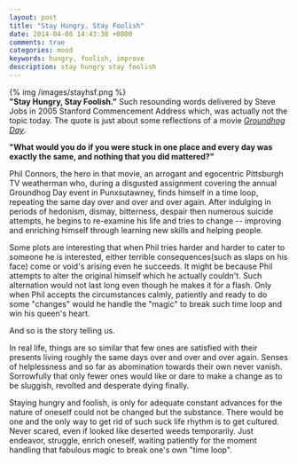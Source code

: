 ```yaml
---
layout: post
title: "Stay Hungry, Stay Foolish"
date: 2014-04-08 14:43:38 +0800
comments: true
categories: mood
keywords: hungry, foolish, improve
description: stay hungry stay foolish
---
```


{% img /images/stayhsf.png %}  
**"Stay Hungry, Stay Foolish."** Such resounding words delivered by Steve Jobs in 2005 Stanford Commencement Address which, was actually not the topic today. The quote is just about some reflections of a movie [*Groundhog Day*](http://www.imdb.com/title/tt0107048/).<!--more-->  
  
**"What would you do if you were stuck in one place and every day was exactly the same, and nothing that you did mattered?"**  
  
Phil Connors, the hero in that movie, an arrogant and egocentric Pittsburgh TV weatherman who, during a disgusted assignment covering the annual Groundhog Day event in Punxsutawney, finds himself in a time loop, repeating the same day over and over and over again. After indulging in periods of hedonism, dismay, bitterness, despair then numerous suicide attempts, he begins to re-examine his life and tries to change -- improving and enriching himself through learning new skills and helping people.  
   
Some plots are interesting that when Phil tries harder and harder to cater to someone he is interested, either terrible consequences(such as slaps on his face) come or void's arising even he succeeds. It might be because Phil attempts to alter the original himself which he actually couldn't. Such alternation would not last long even though he makes it for a flash. Only when Phil accepts the circumstances calmly, patiently and ready to do some "changes" would he handle the "magic" to break such time loop and win his queen's heart.  
  
And so is the story telling us.  
  
In real life, things are so similar that few ones are satisfied with their presents living roughly the same days over and over and over again. Senses of helplessness and so far as abomination towards their own never vanish. Sorrowfully that only fewer ones would like or dare to make a change as to be sluggish, revolted and desperate dying finally.  
  
Staying hungry and foolish, is only for adequate constant advances for the nature of oneself could not be changed but the substance. There would be one and the only way to get rid of such suck life rhythm is to get cultured. Never scared, even if looked like deserted weeds temporarily. Just endeavor, struggle, enrich oneself, waiting patiently for the moment handling that fabulous magic to break one's own "time loop".